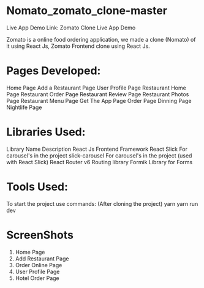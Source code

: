 # Nomato_zomato_clone-master

Live App Demo Link: Zomato Clone Live App Demo

Zomato is a online food ordering application, we made a clone (Nomato) of it using React Js, Zomato Frontend clone using React Js.

# Pages Developed:
Home Page
Add a Restaurant Page
User Profile Page
Restaurant Home Page
Restaurant Order Page
Restaurant Review Page
Restaurant Photos Page
Restaurant Menu Page
Get The App Page
Order Page
Dinning Page
Nightlife Page

# Libraries Used:
Library Name	Description
React Js	Frontend Framework
React Slick	For carousel's in the project
slick-carousel	For carousel's in the project (used with React Slick)
React Router v6	Routing library
Formik	Library for Forms

# Tools Used:
To start the project use commands: (After cloning the project)
yarn
yarn run dev

# ScreenShots
1. Home Page
2. Add Restaurant Page
3. Order Online Page
4. User Profile Page
5. Hotel Order Page
